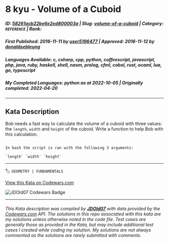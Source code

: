 # 8 kyu - Volume of a Cuboid

##### **ID**: [58261acb22be6e2ed800003a](https://www.codewars.com/kata/58261acb22be6e2ed800003a) | **Slug**: [volume-of-a-cuboid](https://www.codewars.com/kata/58261acb22be6e2ed800003a) | **Category**: `REFERENCE` | **Rank**: <span style="color:white">8 kyu</span>

##### **First Published**: 2016-11-11 ***by*** [user5196477](https://www.codewars.com/users/user5196477) | **Approved**: 2016-11-12 ***by*** [donaldsebleung](https://www.codewars.com/users/donaldsebleung)

##### **Languages Available**: c, csharp, cpp, python, coffeescript, javascript, php, java, ruby, haskell, shell, nasm, prolog, cfml, cobol, rust, ocaml, lua, go, typescript

##### **My Completed Languages**: python ***as at*** 2022-10-05 | **Originally completed**: 2022-04-20

---

## Kata Description


Bob needs a fast way to calculate the volume of a cuboid with three values: the `length`, `width` and `height` of the cuboid. Write a function to help Bob with this calculation.



```if:shell

In bash the script is ran with the following 3 arguments:

`length` `width` `height`

```



---


🏷 `GEOMETRY | FUNDAMENTALS`


[View this Kata on Codewars.com](https://www.codewars.com/kata/58261acb22be6e2ed800003a)

![](https://www.codewars.com/users/jdold07/badges/large "JDOld07 Codewars Badge")

---

###### *This Kata description was compiled by [**JDOld07**](https://tpstech.dev) with data provided by the [Codewars.com](https://www.codewars.com) API.  The solutions in this repo associated with this kata are my solutions unless otherwise noted in the code file.  Test cases are generally those as provided in the Kata, but may include additional test cases I created while coding my solution.  My solutions are not always commented as the solutions are rarely submitted with comments.*
